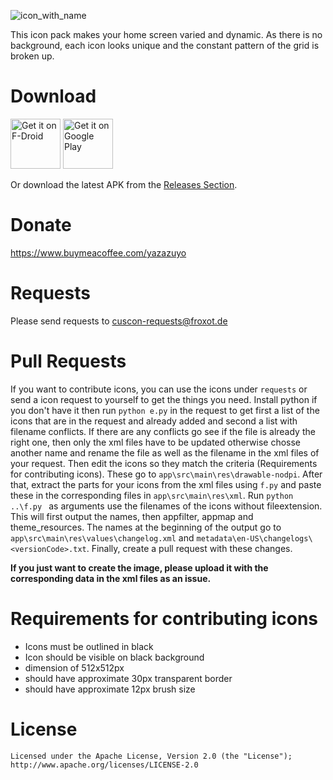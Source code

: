 ![icon_with_name](http://miep-hd.froxot.com/cuscon/res/icon_with_name.png)

This icon pack makes your home screen varied and dynamic. As there is no background, each icon looks unique and the constant pattern of the grid is broken up.

# Download

[<img src="https://fdroid.gitlab.io/artwork/badge/get-it-on.png"
     alt="Get it on F-Droid"
     height="80">](https://f-droid.org/packages/com.froxot.cuscon.foss/)
[<img src="https://play.google.com/intl/en_us/badges/images/generic/en-play-badge.png"
     alt="Get it on Google Play"
     height="80">](https://play.google.com/store/apps/details?id=com.froxot.cuscon)

Or download the latest APK from the [Releases Section](https://github.com/MiepHD/cuscon/releases/latest).

# Donate

https://www.buymeacoffee.com/yazazuyo

# Requests

Please send requests to <a href="mailto:cuscon-requests@froxot.de">cuscon-requests@froxot.de</a>

# Pull Requests

If you want to contribute icons, you can use the icons under `requests` or send a icon request to yourself to get the things you need. Install python if you don't have it then run `python e.py` in the request to get first a list of the icons that are in the request and already added and second a list with filename conflicts. If there are any conflicts go see if the file is already the right one, then only the xml files have to be updated otherwise chosse another name and rename the file as well as the filename in the xml files of your request. Then edit the icons so they match the criteria (Requirements for contributing icons). These go to `app\src\main\res\drawable-nodpi`. After that, extract the parts for your icons from the xml files using `f.py` and paste these in the corresponding files in `app\src\main\res\xml`. Run `python ..\f.py ` as arguments use the filenames of the icons without fileextension. This will first output the names, then appfilter, appmap and theme_resources. The names at the beginning of the output go to `app\src\main\res\values\changelog.xml` and `metadata\en-US\changelogs\<versionCode>.txt`. Finally, create a pull request with these changes.<br>

<b>If you just want to create the image, please upload it with the corresponding data in the xml files as an issue.</b>

# Requirements for contributing icons

- Icons must be outlined in black
- Icon should be visible on black background
- dimension of 512x512px
- should have approximate 30px transparent border
- should have approximate 12px brush size

# License

```
Licensed under the Apache License, Version 2.0 (the "License");
http://www.apache.org/licenses/LICENSE-2.0
```
